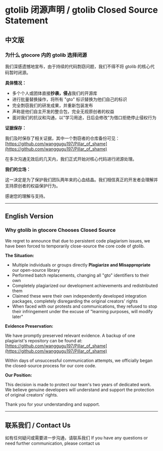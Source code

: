 # gtolib 闭源声明 / gtolib Closed Source Statement

## 中文版

### 为什么 gtocore 内的 gtolib 选择闭源

我们深感遗憾地宣布，由于持续的代码剽窃问题，我们不得不将 gtolib 的核心代码暂时闭源。

**具体情况：**

- 多个个人或团体直接**抄袭，侵占**我们的开源库
- 进行批量替换操作，将所有 "gto" 标识替换为他们自己的标识
- 完全剽窃我们的研发成果，并重新包装发布
- 声称是他们自主开发的整合包，完全无视原创者的权益
- 面对我们的抗议和沟通，以"学习用途，日后会修改"为借口拒绝停止侵权行为

**证据保存：**

我们及时保存了相关证据，其中一个剽窃者的仓库备份可见：
[https://github.com/wanggugu197/Pillar_of_shame](https://github.com/wanggugu197/Pillar_of_shame)

在多次沟通无效后的几天内，我们正式开始对核心代码进行闭源处理。

**我们的立场：**

这一决定是为了保护我们团队两年来的心血结晶。我们相信真正的开发者会理解并支持原创者的权益保护行为。

感谢您的理解与支持。

---

## English Version

### Why gtolib in gtocore Chooses Closed Source

We regret to announce that due to persistent code plagiarism issues, we have been forced to temporarily close-source the core code of gtolib.

**The Situation:**

- Multiple individuals or groups directly **Plagiarize and Misappropriate** our open-source library
- Performed batch replacements, changing all "gto" identifiers to their own
- Completely plagiarized our development achievements and redistributed them
- Claimed these were their own independently developed integration packages, completely disregarding the original creators' rights
- When faced with our protests and communications, they refused to stop their infringement under the excuse of "learning purposes, will modify later"

**Evidence Preservation:**

We have promptly preserved relevant evidence. A backup of one plagiarist's repository can be found at:
[https://github.com/wanggugu197/Pillar_of_shame](https://github.com/wanggugu197/Pillar_of_shame)

Within days of unsuccessful communication attempts, we officially began the closed-source process for our core code.

**Our Position:**

This decision is made to protect our team's two years of dedicated work. We believe genuine developers will understand and support the protection of original creators' rights.

Thank you for your understanding and support.

---

## 联系我们 / Contact Us

如有任何疑问或需要进一步沟通，请联系我们
If you have any questions or need further communication, please contact us
